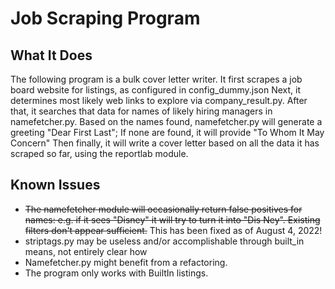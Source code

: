 # Job Scraping Program
## What It Does
The following program is a bulk cover letter writer.
It first scrapes a job board website for listings, as configured in config_dummy.json
Next, it determines most likely web links to explore via company_result.py.
After that, it searches that data for names of likely hiring managers in namefetcher.py.
Based on the names found, namefetcher.py will generate a greeting "Dear First Last";
If none are found, it will provide "To Whom It May Concern"
Then finally, it will write a cover letter based on all the data it has scraped so far, 
using the reportlab module.

## Known Issues
- ~~The namefetcher module will occasionally return false positives for names: e.g. if it sees "Disney" it will try to turn it into "Dis Ney". Existing filters don't appear sufficient.~~ This has been fixed as of August 4, 2022!
- striptags.py may be useless and/or accomplishable through built_in means, not entirely clear how 
- Namefetcher.py might benefit from a refactoring.
- The program only works with BuiltIn listings.
